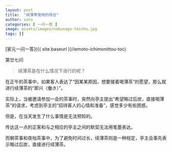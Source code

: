 ```yaml
---
layout: post
title:  "续薄茶使用的场合"
author: soto
categories: [ 一问一答 ]
image: assets/images/nobunaga-teishu.jpg
tags: []
---
```


[家元一问一答]({{ site.baseurl }}/iemoto-ichimonittou-toc)

第廿七问

> 续薄茶是在什么情况下进行的呢？

在正午的茶事中，如果客人表达了“因某某原因，想要接着喝薄茶”的愿望，那么就进行续薄茶的“即兴（働き）”。

实际上，当被邀请参加一会的茶事时，突然向亭主提出“希望略过后炭，直接喝薄茶”的请求，考虑到亭主的“招待客人的心情和准备”，感觉多少有些困惑。

但是，在当天发生了什么事情是无法预知的。

传达这一点的正客和与之相应的亭主之间的默契无法用笔墨表达。

而朝茶事和夜咄茶事中，为了避免时间过长，续薄茶则是一种规定，亭主会事先表示略过后炭，直接进行续薄茶。
